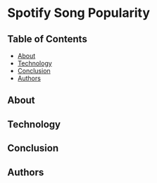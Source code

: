 # Spotify Song Popularity

## Table of Contents
* [About](#About)
* [Technology](#Technology)
* [Conclusion](#Conclusion)
* [Authors](#Authors)

## About

## Technology

## Conclusion

## Authors
